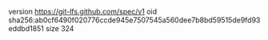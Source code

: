 version https://git-lfs.github.com/spec/v1
oid sha256:ab0cf6490f020776ccde945e7507545a560dee7b8bd59515de9fd93eddbd1851
size 324

